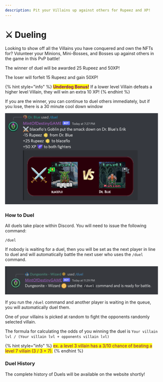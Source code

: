 ```yaml
---
description: Pit your Villains up against others for Rupeez and XP!
---
```


# ⚔ Dueling

Looking to show off all the Villains you have conquered and own the NFTs for? Volunteer your Minions, Mini-Bosses, and Bosses up against others in the game in this PvP battle!

The winner of duel will be awarded 25 Rupeez and 50XP!

The loser will forfeit 15 Rupeez and gain 50XP!

{% hint style="info" %}
<mark style="color:purple;">**Underdog Bonus!**</mark> If a lower level Villain defeats a higher level Villain, they will win an extra 10 XP!
{% endhint %}

If you are the winner, you can continue to duel others immediately, but if you lose, there is a 30 minute cool down window

![](<../.gitbook/assets/image (1).png>)

### How to Duel

All duels take place within Discord. You will need to issue the following command:

```
/duel
```

If nobody is waiting for a duel, then you will be set as the next player in line to duel and will automatically battle the next user who uses the `/duel` command.

![](<../.gitbook/assets/image (24).png>)

If you run the `/duel` command and another player is waiting in the queue, you will automatically duel them.

One of your villains is picked at random to fight the opponents randomly selected villain.

The formula for calculating the odds of you winning the duel is `Your villain lvl / (Your villain lvl + opponents villain lvl)`&#x20;

{% hint style="info" %}
<mark style="color:purple;">ex. a level 3 villain has a 3/10 chance of beating a level 7 villain (3 / 3 + 7).</mark>
{% endhint %}

### Duel History

The complete history of Duels will be available on the website shortly!
